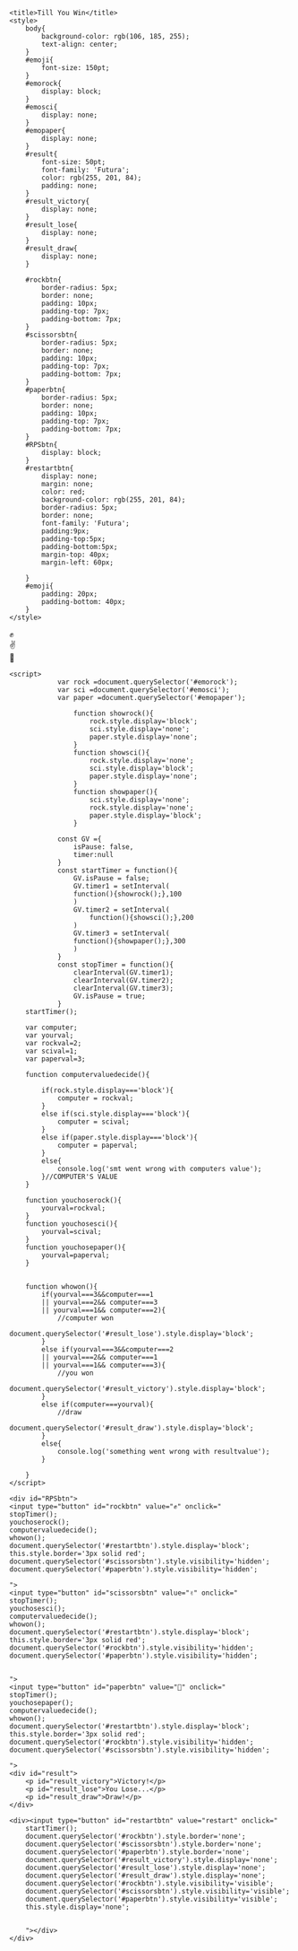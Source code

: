 <html>
<head>
    <meta charset="UTF-8">
   
    <title>Till You Win</title>
    <style>
        body{
            background-color: rgb(106, 185, 255);
            text-align: center;
        }
        #emoji{
            font-size: 150pt;
        }
        #emorock{
            display: block;
        }
        #emosci{
            display: none;
        }
        #emopaper{
            display: none;
        }
        #result{
            font-size: 50pt;
            font-family: 'Futura';
            color: rgb(255, 201, 84);
            padding: none;
        }
        #result_victory{
            display: none;
        }
        #result_lose{
            display: none;
        }
        #result_draw{
            display: none;
        }

        #rockbtn{
            border-radius: 5px;
            border: none;
            padding: 10px;
            padding-top: 7px;
            padding-bottom: 7px;
        }
        #scissorsbtn{
            border-radius: 5px;
            border: none;
            padding: 10px;
            padding-top: 7px;
            padding-bottom: 7px;
        }
        #paperbtn{
            border-radius: 5px;
            border: none;
            padding: 10px;
            padding-top: 7px;
            padding-bottom: 7px;
        }
        #RPSbtn{
            display: block;
        }
        #restartbtn{
            display: none;
            margin: none;
            color: red;
            background-color: rgb(255, 201, 84);
            border-radius: 5px;
            border: none;
            font-family: 'Futura';
            padding:9px;
            padding-top:5px;
            padding-bottom:5px;
            margin-top: 40px;
            margin-left: 60px;
            
        }
        #emoji{
            padding: 20px;
            padding-bottom: 40px;
        }
    </style>
</head>


<body>
    <div id="emoji">
    <div id="emorock">✊</div>
    <div id="emosci">✌</div>
    <div id="emopaper">🤚</div>
    </div>

    

    

    <script>
                var rock =document.querySelector('#emorock');
                var sci =document.querySelector('#emosci');
                var paper =document.querySelector('#emopaper');
            
                    function showrock(){
                        rock.style.display='block';
                        sci.style.display='none';
                        paper.style.display='none';
                    }
                    function showsci(){
                        rock.style.display='none';
                        sci.style.display='block';
                        paper.style.display='none';
                    }
                    function showpaper(){
                        sci.style.display='none';
                        rock.style.display='none';
                        paper.style.display='block';
                    }

                const GV ={
                    isPause: false,
                    timer:null
                }
                const startTimer = function(){
                    GV.isPause = false;
                    GV.timer1 = setInterval(
                    function(){showrock();},100
                    )
                    GV.timer2 = setInterval(
                        function(){showsci();},200
                    )
                    GV.timer3 = setInterval(
                    function(){showpaper();},300
                    )
                }
                const stopTimer = function(){
                    clearInterval(GV.timer1);
                    clearInterval(GV.timer2);
                    clearInterval(GV.timer3);
                    GV.isPause = true;
                }
        startTimer();

        var computer;
        var yourval;
        var rockval=2;
        var scival=1;
        var paperval=3;

        function computervaluedecide(){

            if(rock.style.display==='block'){
                computer = rockval;
            }
            else if(sci.style.display==='block'){
                computer = scival;
            }
            else if(paper.style.display==='block'){
                computer = paperval;
            } 
            else{
                console.log('smt went wrong with computers value');
            }//COMPUTER'S VALUE
        }

        function youchoserock(){
            yourval=rockval;
        }
        function youchosesci(){
            yourval=scival;
        }
        function youchosepaper(){
            yourval=paperval;
        }
        

        function whowon(){
            if(yourval===3&&computer===1
            || yourval===2&& computer===3
            || yourval===1&& computer===2){
                //computer won
                document.querySelector('#result_lose').style.display='block';
            }
            else if(yourval===3&&computer===2
            || yourval===2&& computer===1
            || yourval===1&& computer===3){
                //you won
                document.querySelector('#result_victory').style.display='block';
            }
            else if(computer===yourval){
                //draw
                document.querySelector('#result_draw').style.display='block';
            }
            else{
                console.log('something went wrong with resultvalue');
            }

        }
    </script>

    <div id="RPSbtn">
    <input type="button" id="rockbtn" value="✊" onclick="
    stopTimer();
    youchoserock();
    computervaluedecide();
    whowon();
    document.querySelector('#restartbtn').style.display='block';
    this.style.border='3px solid red';
    document.querySelector('#scissorsbtn').style.visibility='hidden';
    document.querySelector('#paperbtn').style.visibility='hidden';
    
    ">
    <input type="button" id="scissorsbtn" value="✌" onclick="
    stopTimer();
    youchosesci();
    computervaluedecide();
    whowon();
    document.querySelector('#restartbtn').style.display='block';
    this.style.border='3px solid red';
    document.querySelector('#rockbtn').style.visibility='hidden';
    document.querySelector('#paperbtn').style.visibility='hidden';
    
    
    ">
    <input type="button" id="paperbtn" value="🤚" onclick="
    stopTimer();
    youchosepaper();
    computervaluedecide();
    whowon();
    document.querySelector('#restartbtn').style.display='block';
    this.style.border='3px solid red';
    document.querySelector('#rockbtn').style.visibility='hidden';
    document.querySelector('#scissorsbtn').style.visibility='hidden';
    
    ">
    <div id="result">
        <p id="result_victory">Victory!</p>
        <p id="result_lose">You Lose...</p>
        <p id="result_draw">Draw!</p>
    </div>
    
    <div><input type="button" id="restartbtn" value="restart" onclick="
        startTimer();
        document.querySelector('#rockbtn').style.border='none';
        document.querySelector('#scissorsbtn').style.border='none';
        document.querySelector('#paperbtn').style.border='none';
        document.querySelector('#result_victory').style.display='none';
        document.querySelector('#result_lose').style.display='none';
        document.querySelector('#result_draw').style.display='none';
        document.querySelector('#rockbtn').style.visibility='visible';
        document.querySelector('#scissorsbtn').style.visibility='visible';
        document.querySelector('#paperbtn').style.visibility='visible';
        this.style.display='none';

        
        "></div>
    </div>

    
</body>

</html>
